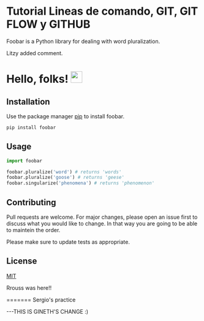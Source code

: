 # Tutorial Lineas de comando, GIT, GIT FLOW y GITHUB

Foobar is a Python library for dealing with word pluralization.

Litzy added comment. 

# Hello, folks! <img src="https://raw.githubusercontent.com/MartinHeinz/MartinHeinz/master/wave.gif" width="30px">


## Installation

Use the package manager [pip](https://pip.pypa.io/en/stable/) to install foobar.

```bash
pip install foobar
```

## Usage

```python
import foobar

foobar.pluralize('word') # returns 'words'
foobar.pluralize('goose') # returns 'geese'
foobar.singularize('phenomena') # returns 'phenomenon'
```

## Contributing
Pull requests are welcome. For major changes, please open an issue first to discuss what you would like to change.
In that way you are going to be able to maintein the order. 

Please make sure to update tests as appropriate.



## License
[MIT](https://choosealicense.com/licenses/mit/)


Rrouss was here!!


=======
Sergio's practice

---THIS IS GINETH'S CHANGE :)

